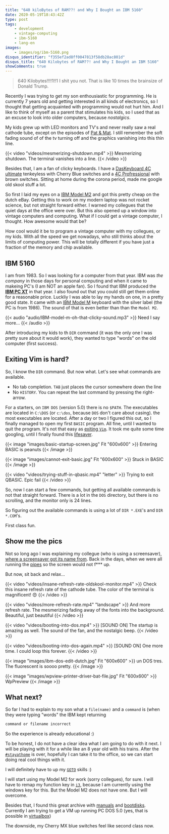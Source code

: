 ```yaml
---
title: "640 kiloBytes of RAM??! and Why I Bought an IBM 5160"
date: 2020-05-19T18:43:42Z
type: post
tags:
    - development
    - vintage-computing
    - ibm-5160
    - lang-en
images:
    - images/og/ibm-5160.png
disqus_identifier: "f355ef2ad8ff0047813f58db28ac801d"
disqus_title: "640 Kilobytes of RAM??! and Why I Bought an IBM 5160"
showComments: true
---
```


> 640 Kilobytes!!!!1!!1 I shit you not. That is like 10 times the brainsize of Donald Trump.

Recently I was trying to get my son enthousiastic for programming. He is currently 7 years old and getting interested in all kinds of electronics,
so I thought that getting acquainted with programming would not hurt him. And I like to think of myself as a parent that stimulates his kids, so I used that
as an excuse to look into older computers, because _nostalgics_.

My kids grew up with LED monitors and TV's and never really saw a real cathode tube, except on the episodes of [Pat & Mat](https://en.wikipedia.org/wiki/Pat_%26_Mat).
I still remember the soft fading sound of of the tv turning off and the graphics vanishing into this thin line.

{{< video "videos/mesmerizing-shutdown.mp4" >}}
Mesmerizing shutdown. The terminal vanishes into a line.
{{< /video >}}

Besides that, I am a fan of clicky keyboards. I have a [DasKeyboard 4C ultimate](https://www.daskeyboard.com/daskeyboard-4C-ultimate/) tenkeyless with Cherry Blue switches and a [4C Profressional](https://www.daskeyboard.com/daskeyboard-4C-tenkeyless-professional/) with brown switches. Sitting at home during the
corona period, made me google old skool stuff a lot.

So first I laid my eyes on a [IBM Model M2](https://clickykeyboards.com/product/ibm-model-m2-1395300-made-by-ibm-06-30-1993/) and got this pretty cheap on
the dutch eBay. Getting this to work on my modern laptop was not rocket science, but not straight forward either. I warned my collegues
that the quiet days at the office were over. But this also opened up a window into vintage computers and computing. What if I could get a vintage computer, I thought. How awesome would that be?

How cool would it be to program a vintage computer with my collegues, or my kids. With all the speed we get nowadays, who still thinks about the limits of computing power. This will be totally different if you have just a fraction of the memory and chip available.

## IBM 5160

I am from 1983. So I was looking for a computer from that year. IBM was _the company_ in those days for personal computing and when it came to makeing PC's (I am NOT an apple fan). So I found that IBM produced the [**IBM PC XT**](https://en.wikipedia.org/wiki/IBM_Personal_Computer_XT) in that year. I also found out that you could still get them online for a reasonable price.
Luckliy I was able to lay my hands on one, in a pretty good state. It came with an [IBM Model M](https://clickykeyboards.com/product-category/1986-1989-ibm-model-m-silver-label/) keyboard with the silver label (the PC is from 1986). The sound of that is even better than than the `Model M2`.

{{< audio "audio/IBM-model-m-oh-that-clicky-sound.mp3" >}}
Need I say more...
{{< /audio >}}

After introducing my kids to th `DIR` command (it was the only one I was pretty sure about it would work), they wanted to type "words" on the old computer (first success).

## Exiting Vim is hard?

So, I know the `DIR` command. But now what. Let's see what commands are available.

* No tab completion. `TAB` just places the cursor somewhere down the line
* No `HISTORY`. You can repeat the last command by pressing the right-arrow.

For a starters, on `IBM DOS` (version 5.0) there is no `$PATH`. The executables are located in `C:\DOS` (or `c:\dos`, because `DOS` don't care about casing). the most executables are located. After a day or two I figured this out, so I finally managed to open my first `BASIC` program. All fine, until I wanted to quit the program. It's not that easy as [exiting `Vim`](https://stackoverflow.com/questions/11828270/how-do-i-exit-the-vim-editor). It took me quite some time googling, until I finally found this [lifesaver](https://stackoverflow.com/questions/44253055/how-can-i-exit-microsoft-gw-basic-ibm-basica-or-other-similar-old-dialects-of).

{{< image "images/basic-startup-screen.jpg" Fit "600x600" >}}
Entering BASIC is peanuts
{{< /image >}}

{{< image "images/cannot-exit-basic.jpg" Fit "600x600" >}}
Stuck in BASIC
{{< /image >}}

{{< video "videos/trying-stuff-in-qbasic.mp4" "letter" >}}
Trying to exit QBASIC. Epic fail
{{< /video >}}

So, now I can start a few commands, but getting all available commands is not that straight forward. There is a lot in the `DOS` directory, but there is no scrolling, and the monitor only is 24 lines.

So figuring out the available commands is using a lot of `DIR *.EXE`'s and `DIR *.COM`'s.

First class fun.

## Show me the pics

Not so long ago I was explaining my collegue (who is using a screensaver), [where a screensaver got its name from](https://en.wikipedia.org/wiki/Screensaver). Back in the days, when we were all running the [pipes](https://www.youtube.com/watch?v=Uzx9ArZ7MUU) so the screen would not f*** up.

But now, sit back and relax...

{{< video "videos/insane-refresh-rate-oldskool-monitor.mp4" >}}
Check this insane refresh rate of the cathode tube. The color of the terminal is magnificent! 😍
{{< /video >}}

{{< video "videos/more-refresh-rate.mp4" "landscape" >}}
And more refresh rate. The mesmerizing fading away of the fonts into the background. Beautiful, just beautiful
{{< /video >}}

{{< video "videos/booting-into-dos.mp4" >}}
[SOUND ON] The startup is amazing as well. The sound of the fan, and the nostalgic beep.
{{< /video >}}

{{< video "videos/booting-into-dos-again.mp4" >}}
[SOUND ON] One more time. I could loop this forever.
{{< /video >}}

{{< image "images/ibm-dos-edit-dutch.jpg" Fit "600x600" >}}
un DOS tres. The fluorescent is soooo pretty.
{{< /image >}}

{{< image "images/wpview-printer-driver-bat-file.jpg" Fit "600x600" >}}
WpPreview
{{< /image >}}

## What next?

So far I had to explain to my son what a `file(name)` and a `command` is (when they were typing "words" the IBM kept returning

```cmd
command or filename incorrect
```

So the experience is already educational :)

To be honest, I do not have a clear idea what I am going to do with it next. I will be playing with it for a while like an 8 year old with his trains.
After the [`#stayathome`](https://twitter.com/hashtag/stayathome) is over, hopefully I can take it to the office, so we can start doing real cool things with it.

I will definitely have to up my [`GOTO`](https://www.qb64.org/wiki/GOTO) skills :)

I will start using my Model M2 for work (sorry collegues), for sure. I will have to remap my function key in [`i3`](https://i3wm.org/), because I am currently using the
windows key for this. But the Model M2 does not have one. But I will overcome.

Besides that, I found this great archive with [manuals](ihttps://archive.org/search.php?query=dos%20ibm) and [bootdisks](http://www.retroarchive.org/dos/disks/). Currently I am trying to get a VM up running PC DOS 5.0 (yes, that is possible in [virtualbox](https://www.youtube.com/watch?v=xfjUkJMe_kw))

The downside, my Cherry MX blue switches feel like second class now.
